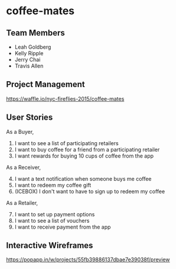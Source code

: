 # coffee-mates

## Team Members

- Leah Goldberg
- Kelly Ripple
- Jerry Chai
- Travis Allen

## Project Management

https://waffle.io/nyc-fireflies-2015/coffee-mates

## User Stories

As a Buyer,

1. I want to see a list of participating retailers
2. I want to buy coffee for a friend from a participating retailer
3. I want rewards for buying 10 cups of coffee from the app

As a Receiver,

4. I want a text notification when someone buys me coffee
5. I want to redeem my coffee gift
6. (ICEBOX) I don't want to have to sign up to redeem my coffee

As a Retailer,

7. I want to set up payment options
8. I want to see a list of vouchers
9. I want to receive payment from the app

## Interactive Wireframes

https://popapp.in/w/projects/55fb39886137dbae7e39038f/preview